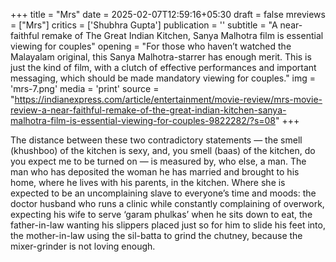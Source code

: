 +++
title = "Mrs"
date = 2025-02-07T12:59:16+05:30
draft = false
mreviews = ["Mrs"]
critics = ['Shubhra Gupta']
publication = ''
subtitle = "A near-faithful remake of The Great Indian Kitchen, Sanya Malhotra film is essential viewing for couples"
opening = "For those who haven’t watched the Malayalam original, this Sanya Malhotra-starrer has enough merit. This is just the kind of film, with a clutch of effective performances and important messaging, which should be made mandatory viewing for couples."
img = 'mrs-7.png'
media = 'print'
source = "https://indianexpress.com/article/entertainment/movie-review/mrs-movie-review-a-near-faithful-remake-of-the-great-indian-kitchen-sanya-malhotra-film-is-essential-viewing-for-couples-9822282/?s=08"
+++

The distance between these two contradictory statements — the smell (khushboo) of the kitchen is sexy, and, you smell (baas) of the kitchen, do you expect me to be turned on — is measured by, who else, a man. The man who has deposited the woman he has married and brought to his home, where he lives with his parents, in the kitchen. Where she is expected to be an uncomplaining slave to everyone’s time and moods: the doctor husband who runs a clinic while constantly complaining of overwork, expecting his wife to serve ‘garam phulkas’ when he sits down to eat, the father-in-law wanting his slippers placed just so for him to slide his feet into, the mother-in-law using the sil-batta to grind the chutney, because the mixer-grinder is not loving enough.
